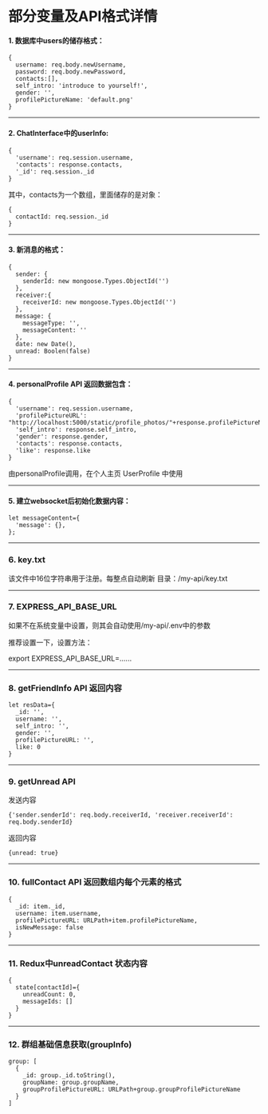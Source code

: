 # 部分变量及API格式详情

#### 1. 数据库中users的储存格式：
```
{
  username: req.body.newUsername,
  password: req.body.newPassword,
  contacts:[],
  self_intro: 'introduce to yourself!',
  gender: '',
  profilePictureName: 'default.png'
}
```

---

#### 2. ChatInterface中的userInfo:
```
{
  'username': req.session.username,
  'contacts': response.contacts,
  '_id': req.session._id
}
```

其中，contacts为一个数组，里面储存的是对象：
```
{
  contactId: req.session._id
}
```

---

#### 3. 新消息的格式：
```
{
  sender: {
    senderId: new mongoose.Types.ObjectId('')
  },
  receiver:{
    receiverId: new mongoose.Types.ObjectId('')
  },
  message: {
    messageType: '',
    messageContent: ''
  },
  date: new Date(),
  unread: Boolen(false)
}
```

---

#### 4. personalProfile API 返回数据包含：
```
{
  'username': req.session.username,
  'profilePictureURL': "http://localhost:5000/static/profile_photos/"+response.profilePictureName,
  'self_intro': response.self_intro,
  'gender': response.gender,
  'contacts': response.contacts,
  'like': response.like
}
```
由personalProfile调用，在个人主页 UserProfile 中使用

---

#### 5. 建立websocket后初始化数据内容：
```
let messageContent={
  'message': {},
};
```

---
### 6. key.txt

该文件中16位字符串用于注册。每整点自动刷新
目录：/my-api/key.txt

---

### 7. EXPRESS_API_BASE_URL

如果不在系统变量中设置，则其会自动使用/my-api/.env中的参数

推荐设置一下，设置方法：

export EXPRESS_API_BASE_URL=......

---

### 8. getFriendInfo API 返回内容

```
let resData={
  _id: '',
  username: '',
  self_intro: '',
  gender: '',
  profilePictureURL: '',
  like: 0
}
```

---

### 9. getUnread API 

发送内容

```
{'sender.senderId': req.body.receiverId, 'receiver.receiverId': req.body.senderId}
```

返回内容

```
{unread: true}
```

---

### 10. fullContact API 返回数组内每个元素的格式

```
{
  _id: item._id,
  username: item.username,
  profilePictureURL: URLPath+item.profilePictureName,
  isNewMessage: false
}
```

---

### 11. Redux中unreadContact 状态内容

```
{
  state[contactId]={
    unreadCount: 0,
    messageIds: []
  }
}
```

---

### 12. 群组基础信息获取(groupInfo)
```
group: [
  {
    _id: group._id.toString(),
    groupName: group.groupName,
    groupProfilePictureURL: URLPath+group.groupProfilePictureName
  }
]

```
